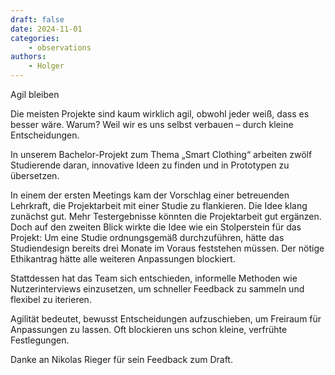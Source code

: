 ```yaml
---
draft: false
date: 2024-11-01
categories:
    - observations
authors:
    - Holger
---
```


Agil bleiben

Die meisten Projekte sind kaum wirklich agil, obwohl jeder weiß, dass es besser wäre. Warum? Weil wir es uns selbst verbauen – durch kleine Entscheidungen.

In unserem Bachelor-Projekt zum Thema „Smart Clothing“ arbeiten zwölf Studierende daran, innovative Ideen zu finden und in Prototypen zu übersetzen.

In einem der ersten Meetings kam der Vorschlag einer betreuenden Lehrkraft, die Projektarbeit mit einer Studie zu flankieren. Die Idee klang zunächst gut. Mehr Testergebnisse könnten die Projektarbeit gut ergänzen.  Doch auf den zweiten Blick wirkte die Idee wie ein Stolperstein für das Projekt: Um eine Studie ordnungsgemäß durchzuführen, hätte das Studiendesign bereits drei Monate im Voraus feststehen müssen. Der nötige Ethikantrag hätte alle weiteren Anpassungen blockiert.

Stattdessen hat das Team sich entschieden, informelle Methoden wie Nutzerinterviews einzusetzen, um schneller Feedback zu sammeln und flexibel zu iterieren.

Agilität bedeutet, bewusst Entscheidungen aufzuschieben, um Freiraum für Anpassungen zu lassen. Oft blockieren uns schon kleine, verfrühte Festlegungen.


Danke an Nikolas Rieger für sein Feedback zum Draft.